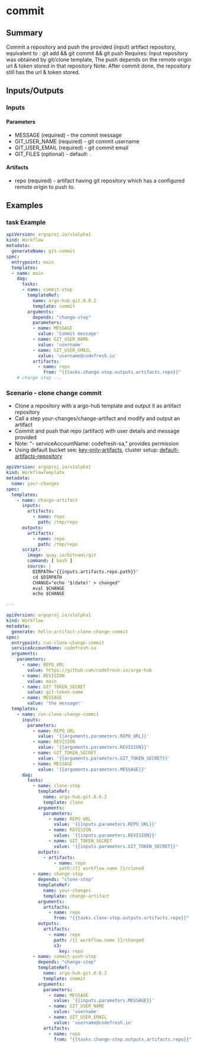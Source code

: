 # commit

## Summary
Commit a repository and push the provided (input) artifact repository, equivalent to : git add && git commit && git push 
Requires: Input repository was obtained by git/clone template,  The push depends on the remote origin url & token stored in that repository
Note: After commit done, the repository still has the url & token stored.
## Inputs/Outputs
### Inputs
#### Parameters
* MESSAGE (required) - the commit message
* GIT_USER_NAME (required) - git commit username
* GIT_USER_EMAIL (required) - git commit email
* GIT_FILES (optional) - default: .
#### Artifacts
* repo (required) - artifact having git repository which has a configured remote origin to push to.
## Examples

### task Example
```yaml
apiVersion: argoproj.io/v1alpha1
kind: Workflow
metadata:
  generateName: git-commit
spec:
  entrypoint: main
  templates:
  - name: main
    dag:
      tasks:
      - name: commit-step
        templateRef:
          name: argo-hub.git.0.0.2
          template: commit
        arguments:
          depends: "change-step"
          parameters:
          - name: MESSAGE
            value: 'Commit message'
          - name: GIT_USER_NAME
            value: 'username'
          - name: GIT_USER_EMAIL
            value: 'username@codefresh.io'
          artifacts:
            - name: repo
              from: "{{tasks.change-step.outputs.artifacts.repo}}"
    # change step ...  
```



### Scenario - clone change commit 
* Clone a repository with a argo-hub template and output it as artifact repository
* Call a step your-changes/change-artifact and modify and output an artifact
* Commit and push that repo (artifact) with user details and message provided
* Note: "- serviceAccountName: codefresh-sa," provides permission
* Using default bucket see: [key-only-artifacts](https://argoproj.github.io/argo-workflows/key-only-artifacts), cluster setup: [default-artifacts-repository](https://argoproj.github.io/argo-workflows/artifact-repository-ref)

```yaml
apiVersion: argoproj.io/v1alpha1
kind: WorkflowTemplate
metadata:
  name: your-changes
spec:
  templates:
    - name: change-artifact
      inputs:
        artifacts:
          - name: repo
            path: /tmp/repo
      outputs:
        artifacts:
          - name: repo
            path: /tmp/repo
      script:
        image: quay.io/bitnami/git
        command: [ bash ]
        source: |
          DIRPATH='{{inputs.artifacts.repo.path}}'
          cd $DIRPATH
          CHANGE="echo '$(date)' > changed"
          eval $CHANGE
          echo $CHANGE

---

apiVersion: argoproj.io/v1alpha1
kind: Workflow
metadata:
  generate: hello-artifact-clone-change-commit
spec:
  entrypoint: run-clone-change-commit
  serviceAccountName: codefresh-sa
  arguments:
    parameters:
      - name: REPO_URL
        value: https://github.com/codefresh-io/argo-hub
      - name: REVISION
        value: main
      - name: GIT_TOKEN_SECRET
        value: git-token-name
      - name: MESSAGE
        value: 'the message!'
  templates:
    - name: run-clone-change-commit
      inputs:
        parameters:
          - name: REPO_URL
            value: '{{arguments.parameters.REPO_URL}}'
          - name: REVISION
            value: '{{arguments.parameters.REVISION}}'
          - name: GIT_TOKEN_SECRET
            value: '{{arguments.parameters.GIT_TOKEN_SECRET}}'
          - name: MESSAGE
            value: '{{arguments.parameters.MESSAGE}}'
      dag:
        tasks:
          - name: clone-step
            templateRef:
              name: argo-hub.git.0.0.2
              template: clone
            arguments:
              parameters:
                - name: REPO_URL
                  value: '{{inputs.parameters.REPO_URL}}'
                - name: REVISION
                  value: '{{inputs.parameters.REVISION}}'
                - name: GIT_TOKEN_SECRET
                  value: '{{inputs.parameters.GIT_TOKEN_SECRET}}'
            outputs:
              - artifacts:
                  - name: repo
                    path:/{{ workflow.name }}/cloned
          - name: change-step
            depends: "clone-step"
            templateRef:
              name: your-changes
              template: change-artifact
            arguments:
              artifacts:
                - name: repo
                  from: "{{tasks.clone-step.outputs.artifacts.repo}}"
            outputs:
              artifacts:
                - name: repo
                  path: /{{ workflow.name }}/changed
                  s3:
                    key: repo
          - name: commit-push-step
            depends: "change-step"
            templateRef:
              name: argo-hub.git.0.0.2
              template: commit
            arguments:
              parameters:
                - name: MESSAGE
                  value: '{{inputs.parameters.MESSAGE}}'
                - name: GIT_USER_NAME
                  value: 'username'
                - name: GIT_USER_EMAIL
                  value: 'username@codefresh.io'
              artifacts:
                - name: repo
                  from: "{{tasks.change-step.outputs.artifacts.repo}}"
```
